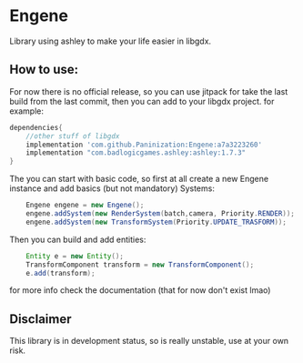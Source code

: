 # Engene
Library using ashley to make your life easier in libgdx.


## How to use: 
For now there is no official release, so you can use jitpack for take the last build from
the last commit, then you can add to your libgdx project. 
for example: 
```groovy
dependencies{
    //other stuff of libgdx 
    implementation 'com.github.Paninization:Engene:a7a3223260'
    implementation "com.badlogicgames.ashley:ashley:1.7.3"
}
```

The you can start with basic code, so first at all create a new Engene instance and add basics (but not mandatory) Systems:
```java
    Engene engene = new Engene();
    engene.addSystem(new RenderSystem(batch,camera, Priority.RENDER)); //You need a batch and a camera made by you 
    engene.addSystem(new TransformSystem(Priority.UPDATE_TRASFORM));
```
Then you can build and add entities: 
```java
    Entity e = new Entity();
    TransformComponent transform = new TransformComponent();
    e.add(transform);
```

for more info check the documentation (that for now don't exist lmao)

## Disclaimer 
This library is in development status, so is really unstable, use at your own risk. 



